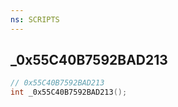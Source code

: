 ```yaml
---
ns: SCRIPTS
---
```

## _0x55C40B7592BAD213

```c
// 0x55C40B7592BAD213
int _0x55C40B7592BAD213();
```

